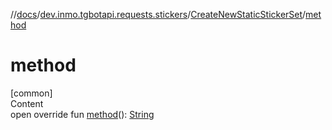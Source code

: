 //[docs](../../../index.md)/[dev.inmo.tgbotapi.requests.stickers](../index.md)/[CreateNewStaticStickerSet](index.md)/[method](method.md)



# method  
[common]  
Content  
open override fun [method](method.md)(): [String](https://kotlinlang.org/api/latest/jvm/stdlib/kotlin/-string/index.html)  



